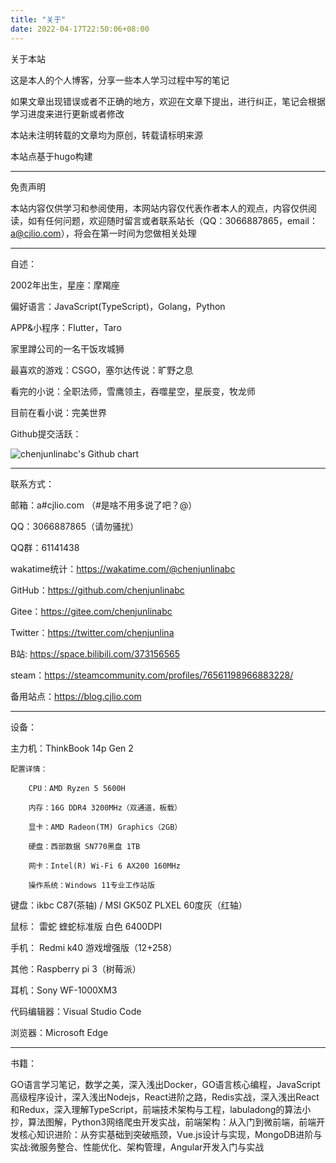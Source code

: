 ```yaml
---
title: "关于"
date: 2022-04-17T22:50:06+08:00
---
```






关于本站

这是本人的个人博客，分享一些本人学习过程中写的笔记


如果文章出现错误或者不正确的地方，欢迎在文章下提出，进行纠正，笔记会根据学习进度来进行更新或者修改

本站未注明转载的文章均为原创，转载请标明来源


本站点基于hugo构建


---


免责声明

本站内容仅供学习和参阅使用，本网站内容仅代表作者本人的观点，内容仅供阅读，如有任何问题，欢迎随时留言或者联系站长（QQ：3066887865，email：a@cjlio.com），将会在第一时间为您做相关处理



---

自述：

2002年出生，星座：摩羯座

偏好语言：JavaScript(TypeScript)，Golang，Python

APP&小程序：Flutter，Taro

家里蹲公司的一名干饭攻城狮

最喜欢的游戏：CSGO，塞尔达传说：旷野之息

看完的小说：全职法师，雪鹰领主，吞噬星空，星辰变，牧龙师

目前在看小说：完美世界

Github提交活跃：

<img alt="chenjunlinabc's Github chart" src="https://ghchart.rshah.org/chenjunlinabc" />


---

联系方式：

邮箱：a#cjlio.com （#是啥不用多说了吧？@）

QQ：3066887865（请勿骚扰）

QQ群：61141438

wakatime统计：https://wakatime.com/@chenjunlinabc

GitHub：https://github.com/chenjunlinabc

Gitee：https://gitee.com/chenjunlinabc

Twitter：https://twitter.com/chenjunlina

B站: https://space.bilibili.com/373156565

steam：https://steamcommunity.com/profiles/76561198966883228/

备用站点：https://blog.cjlio.com


---


设备：

主力机：ThinkBook 14p Gen 2

    配置详情：
    
        CPU：AMD Ryzen 5 5600H
    
        内存：16G DDR4 3200MHz（双通道，板载）
    
        显卡：AMD Radeon(TM) Graphics（2GB）
    
        硬盘：西部数据 SN770黑盘 1TB
    
        网卡：Intel(R) Wi-Fi 6 AX200 160MHz
    
        操作系统：Windows 11专业工作站版


键盘：ikbc C87(茶轴) /  MSI GK50Z PLXEL 60度灰（红轴）

鼠标： 雷蛇 蝰蛇标准版 白色 6400DPI 

手机： Redmi k40 游戏增强版（12+258）

其他：Raspberry pi 3（树莓派）

耳机：Sony WF-1000XM3

代码编辑器：Visual Studio Code

浏览器：Microsoft Edge



---

书籍：

GO语言学习笔记，数学之美，深入浅出Docker，GO语言核心编程，JavaScript高级程序设计，深入浅出Nodejs，React进阶之路，Redis实战，深入浅出React和Redux，深入理解TypeScript，前端技术架构与工程，labuladong的算法小抄，算法图解，Python3网络爬虫开发实战，前端架构：从入门到微前端，前端开发核心知识进阶：从夯实基础到突破瓶颈，Vue.js设计与实现，MongoDB进阶与实战:微服务整合、性能优化、架构管理，Angular开发入门与实战
